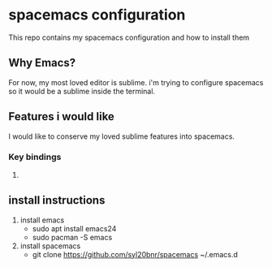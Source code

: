 # spacemacs configuration
This repo contains my spacemacs configuration and how to install them
## Why Emacs?
For now, my most loved editor is sublime. i'm trying to configure spacemacs so it would be a sublime inside the terminal.

## Features i would like
I would like to conserve my loved sublime features into spacemacs.
### Key bindings
1.


## install instructions

1. install emacs
	* sudo apt install emacs24
	* sudo pacman -S emacs
2. install spacemacs
	* git clone https://github.com/syl20bnr/spacemacs ~/.emacs.d

